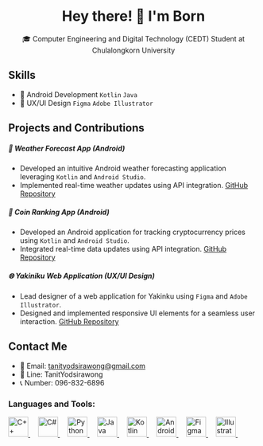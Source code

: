 <div align="center">

# Hey there! 👋 I'm Born

🎓 Computer Engineering and Digital Technology (CEDT) Student at Chulalongkorn University

</div>

## Skills

- 📱 Android Development `Kotlin` `Java`
- 🎨 UX/UI Design `Figma` `Adobe Illustrator`

## Projects and Contributions

##### 📱 Weather Forecast App (Android)

- Developed an intuitive Android weather forecasting application leveraging `Kotlin` and `Android Studio`.
- Implemented real-time weather updates using API integration.
  [GitHub Repository](https://github.com/XunFlowerrr/Weather-Forecast)

##### 📱 Coin Ranking App (Android)

- Developed an Android application for tracking cryptocurrency prices using `Kotlin` and `Android Studio`.
- Integrated real-time data updates using API integration.
  [GitHub Repository](https://github.com/XunFlowerrr/CoinRankingApp)

##### 🌐 Yakiniku Web Application (UX/UI Design)

- Lead designer of a web application for Yakinku using `Figma` and `Adobe Illustrator`.
- Designed and implemented responsive UI elements for a seamless user interaction.
  [GitHub Repository](https://github.com/Taihenc/YAKINIKU)

## Contact Me

- 📧 Email: tanityodsirawong@gmail.com
- 📱 Line: TanitYodsirawong
- 📞 Number: 096-832-6896

<h3 align="left">Languages and Tools:</h3>
<p align="left">
    <a href="https://isocpp.org" target="_blank" rel="noreferrer">
        <img src="https://upload.wikimedia.org/wikipedia/commons/1/18/ISO_C%2B%2B_Logo.svg" alt="C++" width="40" height="40"/>
    </a>&nbsp;&nbsp;&nbsp;
    <a href="https://learn.microsoft.com/en-us/dotnet/csharp/tour-of-csharp/" target="_blank" rel="noreferrer">
        <img src="https://upload.wikimedia.org/wikipedia/commons/b/bd/Logo_C_sharp.svg" alt="C#" width="40" height="40"/>
    </a>&nbsp;&nbsp;&nbsp;
    <a href="https://www.python.org" target="_blank" rel="noreferrer">
        <img src="https://www.vectorlogo.zone/logos/python/python-icon.svg" alt="Python" width="40" height="40"/>
    </a>&nbsp;&nbsp;&nbsp;
    <a href="https://dev.java" target="_blank" rel="noreferrer">
        <img src="https://www.vectorlogo.zone/logos/java/java-icon.svg" alt="Java" width="40" height="40"/>
    </a>&nbsp;&nbsp;&nbsp;
    <a href="https://kotlinlang.org" target="_blank" rel="noreferrer">
        <img src="https://www.vectorlogo.zone/logos/kotlinlang/kotlinlang-icon.svg" alt="Kotlin" width="40" height="40"/>
    </a>&nbsp;&nbsp;&nbsp;
    <a href="https://developer.android.com" target="_blank" rel="noreferrer">
        <img src="https://upload.wikimedia.org/wikipedia/commons/9/95/Android_Studio_Icon_3.6.svg" alt="Android Studio" width="40" height="40"/>
    </a>&nbsp;&nbsp;&nbsp;
    <a href="https://www.figma.com" target="_blank" rel="noreferrer">
        <img src="https://www.vectorlogo.zone/logos/figma/figma-icon.svg" alt="Figma" width="40" height="40"/>
    </a>&nbsp;&nbsp;&nbsp;
    <a href="https://www.adobe.com/products/illustrator.html" target="_blank" rel="noreferrer">
        <img src="https://upload.wikimedia.org/wikipedia/commons/f/fb/Adobe_Illustrator_CC_icon.svg" alt="Illustrator" width="40" height="40"/>
    </a>&nbsp;&nbsp;&nbsp;
</p>
